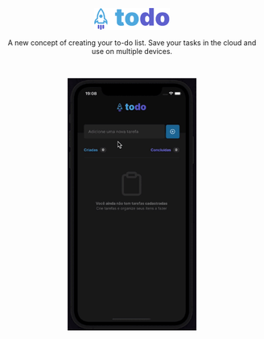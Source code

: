 <p align="center">
  <img src="./.github/brand.svg" width=150/>
</p>

<p align="center">
  A new concept of creating your to-do list. Save your tasks in the cloud and use on multiple devices.
</p>

<br/>

<p align="center">
  <img src="./.github/demonstration.gif" height="500"/>
</p>
